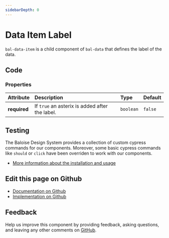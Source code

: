 ```yaml
---
sidebarDepth: 0
---
```



# Data Item Label

`bal-data-item` is a child component of `bal-data` that defines the label of the data.




<ClientOnly><docs-component-tabs></docs-component-tabs></ClientOnly>

<!-- docs:child of bal-data -->


## Code



### Properties


| Attribute    | Description                                    | Type                 | Default            |
| :----------- | :--------------------------------------------- | :------------------- | :----------------- |
| **required** | If `true` an asterix is added after the label. | <code>boolean</code> | <code>false</code> |

## Testing

The Baloise Design System provides a collection of custom cypress commands for our components. Moreover, some basic cypress commands like `should` or `click` have been overriden to work with our components.

- [More information about the installation and usage](/components/tooling/testing.html)



## Edit this page on Github

* [Documentation on Github](https://github.com/baloise/design-system/blob/master/docs/src/components/components/bal-data-label.md)
* [Implementation on Github](https://github.com/baloise/design-system/blob/master/packages/components/src/components/bal-data-label)

## Feedback

Help us improve this component by providing feedback, asking questions, and leaving any other comments on [GitHub](https://github.com/baloise/design-system/issues/new).

